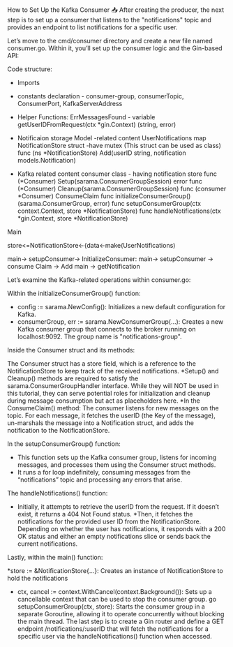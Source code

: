 How to Set Up the Kafka Consumer 📥
After creating the producer, the next step is to set up a consumer that listens to the "notifications" topic and provides an endpoint to list notifications for a specific user.

Let’s move to the cmd/consumer directory and create a new file named consumer.go. Within it, you’ll set up the consumer logic and the Gin-based API:

Code structure:
- Imports
- constants declaration - consumer-group, consumerTopic, ConsumerPort,
						  KafkaServerAddress
- Helper Functions:
	ErrMessagesFound - variable
	getUserIDFromRequest(ctx *gin.Context) (string, error)

- Notificaion storage Model -related content
	UserNotifications map
	NotificationStore struct -have mutex (This struct can be used as class)
	func (ns *NotificationStore) Add(userID string,
	notification models.Notification)

- Kafka related content
  consumer class - having notification store
  func (*Consumer) Setup(sarama.ConsumerGroupSession) error
  func (*Consumer) Cleanup(sarama.ConsumerGroupSession)
  func (consumer *Consumer) ConsumeClaim
  func initializeConsumerGroup()(sarama.ConsumerGroup, error)
  func setupConsumerGroup(ctx context.Context, store *NotificationStore)
  func handleNotifications(ctx *gin.Context, store *NotificationStore)
  

Main

store<=NotificationStore<-{data<-make(UserNotifications)

main-> setupConsumer-> InitializeConsumer:
main-> setupConsumer -> consume Claim -> Add
main -> getNotification


Let’s examine the Kafka-related operations within consumer.go:

Within the initializeConsumerGroup() function:

* config := sarama.NewConfig(): Initializes a new default configuration for Kafka.
* consumerGroup, err := sarama.NewConsumerGroup(…): Creates a new Kafka consumer group that connects to the broker running on localhost:9092. The group name is "notifications-group".

Inside the Consumer struct and its methods:

The Consumer struct has a store field, which is a reference to the NotificationStore to keep track of the received notifications.
*Setup() and Cleanup() methods are required to satisfy the sarama.ConsumerGroupHandler  interface. While they will NOT be used in this tutorial, they can serve  potential roles for initialization and cleanup during message consumption but act as placeholders here.
*In the ConsumeClaim() method: The consumer listens for new messages on the topic. For each message, it fetches the userID (the Key of the message), un-marshals the message into a Notification struct, and adds the notification to the NotificationStore.

In the setupConsumerGroup() function:

* This function sets up the Kafka consumer group, listens for incoming messages, and processes them using the Consumer struct methods.
* It runs a for loop indefinitely, consuming messages from the “notifications” topic and processing any errors that arise.

The handleNotifications() function:

* Initially, it attempts to retrieve the userID from the request. If it doesn’t exist, it returns a 404 Not Found status.
*Then, it fetches the notifications for the provided user ID from the NotificationStore.  Depending on whether the user has notifications, it responds with a 200 OK status and either an empty notifications slice or sends back the current notifications.


Lastly, within the main() function:

*store := &NotificationStore{…}: Creates an instance of NotificationStore to hold the notifications
* ctx, cancel := context.WithCancel(context.Background()): Sets up a cancellable context that can be used to stop the consumer group.
go setupConsumerGroup(ctx, store): Starts the consumer group in a separate Goroutine, allowing it to operate concurrently without blocking the main thread.
The last step is to create a Gin router and define a GET endpoint /notifications/:userID that will fetch the notifications for a specific user via the handleNotifications() function when accessed.

